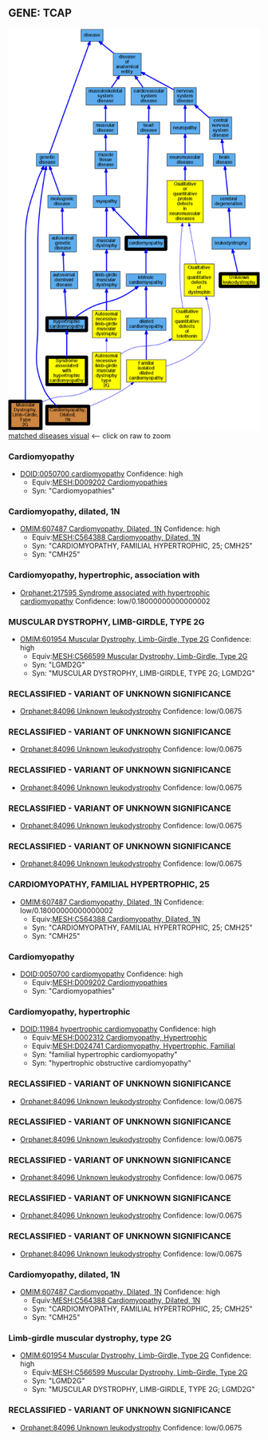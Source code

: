 
## GENE: TCAP

![image](TCAP.png)
[matched diseases visual](TCAP.png)  <-- click on raw to zoom


### Cardiomyopathy
 * [DOID:0050700 cardiomyopathy](http://beta.monarchinitiative.org/disease/DOID:0050700) Confidence: high
    * Equiv:[MESH:D009202 Cardiomyopathies](http://beta.monarchinitiative.org/disease/MESH:D009202)
    * Syn: "Cardiomyopathies"

### Cardiomyopathy, dilated, 1N
 * [OMIM:607487 Cardiomyopathy, Dilated, 1N](http://beta.monarchinitiative.org/disease/OMIM:607487) Confidence: high
    * Equiv:[MESH:C564388 Cardiomyopathy, Dilated, 1N](http://beta.monarchinitiative.org/disease/MESH:C564388)
    * Syn: "CARDIOMYOPATHY, FAMILIAL HYPERTROPHIC, 25; CMH25"
    * Syn: "CMH25"

### Cardiomyopathy, hypertrophic, association with
 * [Orphanet:217595 Syndrome associated with hypertrophic cardiomyopathy](http://beta.monarchinitiative.org/disease/Orphanet:217595) Confidence: low/0.18000000000000002

### MUSCULAR DYSTROPHY, LIMB-GIRDLE, TYPE 2G
 * [OMIM:601954 Muscular Dystrophy, Limb-Girdle, Type 2G](http://beta.monarchinitiative.org/disease/OMIM:601954) Confidence: high
    * Equiv:[MESH:C566599 Muscular Dystrophy, Limb-Girdle, Type 2G](http://beta.monarchinitiative.org/disease/MESH:C566599)
    * Syn: "LGMD2G"
    * Syn: "MUSCULAR DYSTROPHY, LIMB-GIRDLE, TYPE 2G; LGMD2G"

### RECLASSIFIED - VARIANT OF UNKNOWN SIGNIFICANCE
 * [Orphanet:84096 Unknown leukodystrophy](http://beta.monarchinitiative.org/disease/Orphanet:84096) Confidence: low/0.0675

### RECLASSIFIED - VARIANT OF UNKNOWN SIGNIFICANCE
 * [Orphanet:84096 Unknown leukodystrophy](http://beta.monarchinitiative.org/disease/Orphanet:84096) Confidence: low/0.0675

### RECLASSIFIED - VARIANT OF UNKNOWN SIGNIFICANCE
 * [Orphanet:84096 Unknown leukodystrophy](http://beta.monarchinitiative.org/disease/Orphanet:84096) Confidence: low/0.0675

### RECLASSIFIED - VARIANT OF UNKNOWN SIGNIFICANCE
 * [Orphanet:84096 Unknown leukodystrophy](http://beta.monarchinitiative.org/disease/Orphanet:84096) Confidence: low/0.0675

### RECLASSIFIED - VARIANT OF UNKNOWN SIGNIFICANCE
 * [Orphanet:84096 Unknown leukodystrophy](http://beta.monarchinitiative.org/disease/Orphanet:84096) Confidence: low/0.0675

### CARDIOMYOPATHY, FAMILIAL HYPERTROPHIC, 25
 * [OMIM:607487 Cardiomyopathy, Dilated, 1N](http://beta.monarchinitiative.org/disease/OMIM:607487) Confidence: low/0.18000000000000002
    * Equiv:[MESH:C564388 Cardiomyopathy, Dilated, 1N](http://beta.monarchinitiative.org/disease/MESH:C564388)
    * Syn: "CARDIOMYOPATHY, FAMILIAL HYPERTROPHIC, 25; CMH25"
    * Syn: "CMH25"

### Cardiomyopathy
 * [DOID:0050700 cardiomyopathy](http://beta.monarchinitiative.org/disease/DOID:0050700) Confidence: high
    * Equiv:[MESH:D009202 Cardiomyopathies](http://beta.monarchinitiative.org/disease/MESH:D009202)
    * Syn: "Cardiomyopathies"

### Cardiomyopathy, hypertrophic
 * [DOID:11984 hypertrophic cardiomyopathy](http://beta.monarchinitiative.org/disease/DOID:11984) Confidence: high
    * Equiv:[MESH:D002312 Cardiomyopathy, Hypertrophic](http://beta.monarchinitiative.org/disease/MESH:D002312)
    * Equiv:[MESH:D024741 Cardiomyopathy, Hypertrophic, Familial](http://beta.monarchinitiative.org/disease/MESH:D024741)
    * Syn: "familial hypertrophic cardiomyopathy"
    * Syn: "hypertrophic obstructive cardiomyopathy"

### RECLASSIFIED - VARIANT OF UNKNOWN SIGNIFICANCE
 * [Orphanet:84096 Unknown leukodystrophy](http://beta.monarchinitiative.org/disease/Orphanet:84096) Confidence: low/0.0675

### RECLASSIFIED - VARIANT OF UNKNOWN SIGNIFICANCE
 * [Orphanet:84096 Unknown leukodystrophy](http://beta.monarchinitiative.org/disease/Orphanet:84096) Confidence: low/0.0675

### RECLASSIFIED - VARIANT OF UNKNOWN SIGNIFICANCE
 * [Orphanet:84096 Unknown leukodystrophy](http://beta.monarchinitiative.org/disease/Orphanet:84096) Confidence: low/0.0675

### RECLASSIFIED - VARIANT OF UNKNOWN SIGNIFICANCE
 * [Orphanet:84096 Unknown leukodystrophy](http://beta.monarchinitiative.org/disease/Orphanet:84096) Confidence: low/0.0675

### RECLASSIFIED - VARIANT OF UNKNOWN SIGNIFICANCE
 * [Orphanet:84096 Unknown leukodystrophy](http://beta.monarchinitiative.org/disease/Orphanet:84096) Confidence: low/0.0675

### Cardiomyopathy, dilated, 1N
 * [OMIM:607487 Cardiomyopathy, Dilated, 1N](http://beta.monarchinitiative.org/disease/OMIM:607487) Confidence: high
    * Equiv:[MESH:C564388 Cardiomyopathy, Dilated, 1N](http://beta.monarchinitiative.org/disease/MESH:C564388)
    * Syn: "CARDIOMYOPATHY, FAMILIAL HYPERTROPHIC, 25; CMH25"
    * Syn: "CMH25"

### Limb-girdle muscular dystrophy, type 2G
 * [OMIM:601954 Muscular Dystrophy, Limb-Girdle, Type 2G](http://beta.monarchinitiative.org/disease/OMIM:601954) Confidence: high
    * Equiv:[MESH:C566599 Muscular Dystrophy, Limb-Girdle, Type 2G](http://beta.monarchinitiative.org/disease/MESH:C566599)
    * Syn: "LGMD2G"
    * Syn: "MUSCULAR DYSTROPHY, LIMB-GIRDLE, TYPE 2G; LGMD2G"

### RECLASSIFIED - VARIANT OF UNKNOWN SIGNIFICANCE
 * [Orphanet:84096 Unknown leukodystrophy](http://beta.monarchinitiative.org/disease/Orphanet:84096) Confidence: low/0.0675
